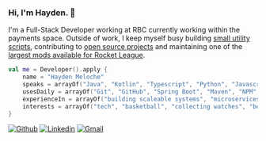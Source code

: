 ### Hi, I'm Hayden. 👋

I'm a Full-Stack Developer working at RBC currently working within the payments space. Outside of work, I keep myself busy building [small utility scripts](https://github.com/HaydenMeloche/thermostat-scheduler), contributing to [open source projects](https://github.com/assertj/assertj-core/pull/1902) and maintaining one of the [largest mods available for Rocket League](https://bakkesplugins.com/plugins/view/108).

```kotlin
val me = Developer().apply {
    name = "Hayden Meloche"
    speaks = arrayOf("Java", "Kotlin", "Typescript", "Python", "Javascript")
    usesDaily = arrayOf("Git", "GitHub", "Spring Boot", "Maven", "NPM", "OpenApi Spec", "Docker", "IntelliJ", "AssertJ", "Mockito")
    experienceIn = arrayOf("building scaleable systems", "microservices", "public speaking", "devops", "CI/CD", "agile development", "advanced design patterns")
    interests = arrayOf("tech", "basketball", "collecting watches", "ben and jerry's")
}
```
[![Github](https://img.shields.io/badge/-Github-000?style=flat&logo=Github&logoColor=white)](https://github.com/HaydenMeloche)
[![Linkedin](https://img.shields.io/badge/-LinkedIn-blue?style=flat&logo=Linkedin&logoColor=white)](https://www.linkedin.com/in/hayden-meloche/)
[![Gmail](https://img.shields.io/badge/-Gmail-c14438?style=flat&logo=Gmail&logoColor=white)](mailto:meloche.hayden@gmail.com)
